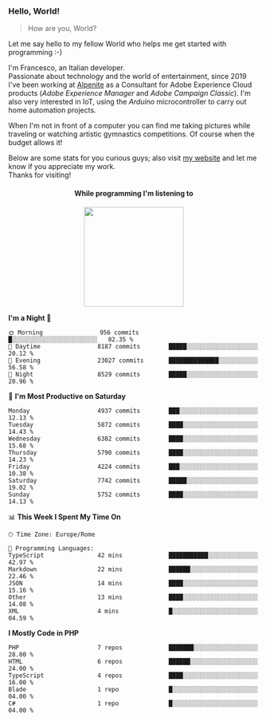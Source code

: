 ### Hello, World!

> How are you, World?

Let me say hello to my fellow World who helps me get started with programming :-)

I'm Francesco, an Italian developer.  
Passionate about technology and the world of entertainment, since 2019 I've been working at [Alpenite](https://www.alpenite.com) as a Consultant for Adobe Experience Cloud products (*Adobe Experience Manager* and *Adobe Campaign Classic*). I'm also very interested in IoT, using the *Arduino* microcontroller to carry out home automation projects.

When I'm not in front of a computer you can find me taking pictures while traveling or watching artistic gymnastics competitions. Of course when the budget allows it!

Below are some stats for you curious guys; also visit [my website](https://www.francescorega.eu) and let me know if you appreciate my work.  
Thanks for visiting!

<div align="center">
  <h4>While programming I'm listening to</h4>
  <a href="https://apps.francescorega.eu/now-playing/11147232609" target="_blank"><img src="https://apps.francescorega.eu/now-playing/11147232609" width="200"></a>
</div>

<!--START_SECTION:waka-->
**I'm a Night 🦉** 

```text
🌞 Morning                956 commits         █░░░░░░░░░░░░░░░░░░░░░░░░   02.35 % 
🌆 Daytime                8187 commits        █████░░░░░░░░░░░░░░░░░░░░   20.12 % 
🌃 Evening                23027 commits       ██████████████░░░░░░░░░░░   56.58 % 
🌙 Night                  8529 commits        █████░░░░░░░░░░░░░░░░░░░░   20.96 % 
```
📅 **I'm Most Productive on Saturday** 

```text
Monday                   4937 commits        ███░░░░░░░░░░░░░░░░░░░░░░   12.13 % 
Tuesday                  5872 commits        ████░░░░░░░░░░░░░░░░░░░░░   14.43 % 
Wednesday                6382 commits        ████░░░░░░░░░░░░░░░░░░░░░   15.68 % 
Thursday                 5790 commits        ████░░░░░░░░░░░░░░░░░░░░░   14.23 % 
Friday                   4224 commits        ███░░░░░░░░░░░░░░░░░░░░░░   10.38 % 
Saturday                 7742 commits        █████░░░░░░░░░░░░░░░░░░░░   19.02 % 
Sunday                   5752 commits        ████░░░░░░░░░░░░░░░░░░░░░   14.13 % 
```


📊 **This Week I Spent My Time On** 

```text
🕑︎ Time Zone: Europe/Rome

💬 Programming Languages: 
TypeScript               42 mins             ███████████░░░░░░░░░░░░░░   42.97 % 
Markdown                 22 mins             ██████░░░░░░░░░░░░░░░░░░░   22.46 % 
JSON                     14 mins             ████░░░░░░░░░░░░░░░░░░░░░   15.16 % 
Other                    13 mins             ████░░░░░░░░░░░░░░░░░░░░░   14.08 % 
XML                      4 mins              █░░░░░░░░░░░░░░░░░░░░░░░░   04.59 % 
```

**I Mostly Code in PHP** 

```text
PHP                      7 repos             ███████░░░░░░░░░░░░░░░░░░   28.00 % 
HTML                     6 repos             ██████░░░░░░░░░░░░░░░░░░░   24.00 % 
TypeScript               4 repos             ████░░░░░░░░░░░░░░░░░░░░░   16.00 % 
Blade                    1 repo              █░░░░░░░░░░░░░░░░░░░░░░░░   04.00 % 
C#                       1 repo              █░░░░░░░░░░░░░░░░░░░░░░░░   04.00 % 
```




<!--END_SECTION:waka-->
